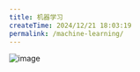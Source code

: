 ```yaml
---
title: 机器学习
createTime: 2024/12/21 18:03:19
permalink: /machine-learning/
---
```


![image](https://fanwendi8.github.io/picx-images-hosting/machine-learning/home/image.3d4v4dvk81.webp)